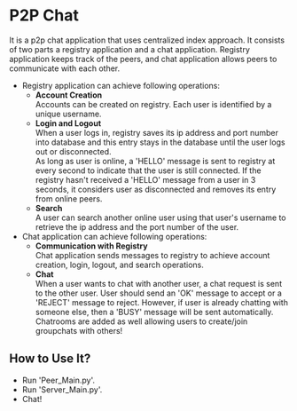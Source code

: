 # P2P Chat
It is a p2p chat application that uses centralized index approach. It consists of two parts a registry application and a chat application. Registry application keeps track of the peers, and chat application allows peers to communicate with each other.
* Registry application can achieve following operations:
    * **Account Creation**<br/>
    Accounts can be created on registry. Each user is identified by a unique username.
    * **Login and Logout**<br/>
    When a user logs in, registry saves its ip address and port number into database and this entry stays in the database until the user logs out or disconnected.<br/>As long as user is online, a 'HELLO' message is sent to registry at every second to indicate that the user is still connected. If the registry hasn't received a 'HELLO' message from a user in 3 seconds, it considers user as disconnected and removes its entry from online peers.
    * **Search**<br/>
    A user can search another online user using that user's username to retrieve the ip address and the port number of the user.
* Chat application can achieve following operations:
    * **Communication with Registry**<br/>
    Chat application sends messages to registry to achieve account creation, login, logout, and search operations.
    * **Chat**<br/>
    When a user wants to chat with another user, a chat request is sent to the other user. User should send an 'OK' message to accept or a 'REJECT' message to reject. However, if user is already chatting with someone else, then a 'BUSY' message will be sent automatically.
   Chatrooms are added as well allowing users to create/join groupchats with others!
## How to Use It?
* Run 'Peer_Main.py'.
* Run 'Server_Main.py'.
* Chat!
